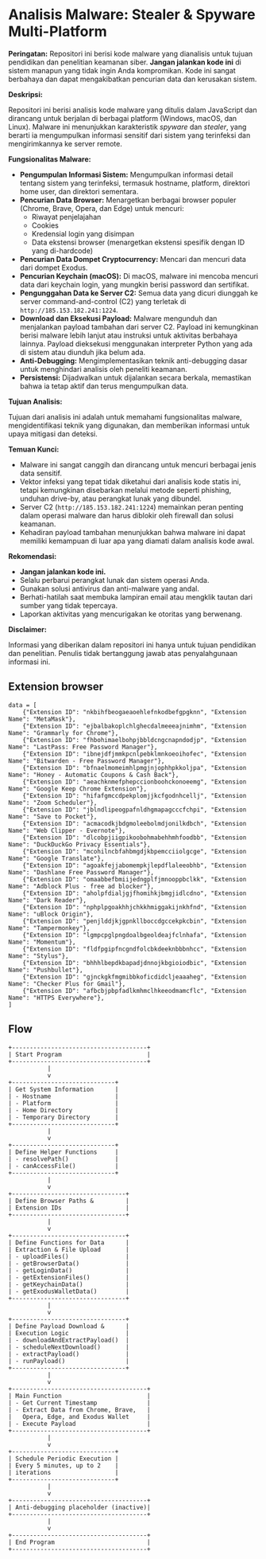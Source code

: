 # Analisis Malware: Stealer & Spyware Multi-Platform

**Peringatan:** Repositori ini berisi kode malware yang dianalisis untuk tujuan pendidikan dan penelitian keamanan siber.  **Jangan jalankan kode ini** di sistem manapun yang tidak ingin Anda kompromikan.  Kode ini sangat berbahaya dan dapat mengakibatkan pencurian data dan kerusakan sistem.

**Deskripsi:**

Repositori ini berisi analisis kode malware yang ditulis dalam JavaScript dan dirancang untuk berjalan di berbagai platform (Windows, macOS, dan Linux). Malware ini menunjukkan karakteristik *spyware* dan *stealer*, yang berarti ia mengumpulkan informasi sensitif dari sistem yang terinfeksi dan mengirimkannya ke server remote.

**Fungsionalitas Malware:**

* **Pengumpulan Informasi Sistem:** Mengumpulkan informasi detail tentang sistem yang terinfeksi, termasuk hostname, platform, direktori home user, dan direktori sementara.
* **Pencurian Data Browser:** Menargetkan berbagai browser populer (Chrome, Brave, Opera, dan Edge) untuk mencuri:
    * Riwayat penjelajahan
    * Cookies
    * Kredensial login yang disimpan
    * Data ekstensi browser (menargetkan ekstensi spesifik dengan ID yang di-hardcode)
* **Pencurian Data Dompet Cryptocurrency:** Mencari dan mencuri data dari dompet Exodus.
* **Pencurian Keychain (macOS):** Di macOS, malware ini mencoba mencuri data dari keychain login, yang mungkin berisi password dan sertifikat.
* **Pengunggahan Data ke Server C2:** Semua data yang dicuri diunggah ke server command-and-control (C2) yang terletak di `http://185.153.182.241:1224`.
* **Download dan Eksekusi Payload:** Malware mengunduh dan menjalankan payload tambahan dari server C2. Payload ini kemungkinan berisi malware lebih lanjut atau instruksi untuk aktivitas berbahaya lainnya.  Payload dieksekusi menggunakan interpreter Python yang ada di sistem atau diunduh jika belum ada.
* **Anti-Debugging:** Mengimplementasikan teknik anti-debugging dasar untuk menghindari analisis oleh peneliti keamanan.
* **Persistensi:** Dijadwalkan untuk dijalankan secara berkala, memastikan bahwa ia tetap aktif dan terus mengumpulkan data.

**Tujuan Analisis:**

Tujuan dari analisis ini adalah untuk memahami fungsionalitas malware, mengidentifikasi teknik yang digunakan, dan memberikan informasi untuk upaya mitigasi dan deteksi.

**Temuan Kunci:**

* Malware ini sangat canggih dan dirancang untuk mencuri berbagai jenis data sensitif.
* Vektor infeksi yang tepat tidak diketahui dari analisis kode statis ini, tetapi kemungkinan disebarkan melalui metode seperti phishing, unduhan drive-by, atau perangkat lunak yang dibundel.
* Server C2 (`http://185.153.182.241:1224`) memainkan peran penting dalam operasi malware dan harus diblokir oleh firewall dan solusi keamanan.
* Kehadiran payload tambahan menunjukkan bahwa malware ini dapat memiliki kemampuan di luar apa yang diamati dalam analisis kode awal.

**Rekomendasi:**

* **Jangan jalankan kode ini.**
* Selalu perbarui perangkat lunak dan sistem operasi Anda.
* Gunakan solusi antivirus dan anti-malware yang andal.
* Berhati-hatilah saat membuka lampiran email atau mengklik tautan dari sumber yang tidak tepercaya.
* Laporkan aktivitas yang mencurigakan ke otoritas yang berwenang.


**Disclaimer:**

Informasi yang diberikan dalam repositori ini hanya untuk tujuan pendidikan dan penelitian.  Penulis tidak bertanggung jawab atas penyalahgunaan informasi ini.


## Extension browser
```
data = [
    {"Extension ID": "nkbihfbeogaeaoehlefnkodbefgpgknn", "Extension Name": "MetaMask"},
    {"Extension ID": "ejbalbakoplchlghecdalmeeeajnimhm", "Extension Name": "Grammarly for Chrome"},
    {"Extension ID": "fhbohimaelbohpjbbldcngcnapndodjp", "Extension Name": "LastPass: Free Password Manager"},
    {"Extension ID": "ibnejdfjmmkpcnlpebklmnkoeoihofec", "Extension Name": "Bitwarden - Free Password Manager"},
    {"Extension ID": "bfnaelmomeimhlpmgjnjophhpkkoljpa", "Extension Name": "Honey - Automatic Coupons & Cash Back"},
    {"Extension ID": "aeachknmefphepccionboohckonoeemg", "Extension Name": "Google Keep Chrome Extension"},
    {"Extension ID": "hifafgmccdpekplomjjkcfgodnhcellj", "Extension Name": "Zoom Scheduler"},
    {"Extension ID": "jblndlipeogpafnldhgmapagcccfchpi", "Extension Name": "Save to Pocket"},
    {"Extension ID": "acmacodkjbdgmoleebolmdjonilkdbch", "Extension Name": "Web Clipper - Evernote"},
    {"Extension ID": "dlcobpjiigpikoobohmabehhmhfoodbb", "Extension Name": "DuckDuckGo Privacy Essentials"},
    {"Extension ID": "mcohilncbfahbmgdjkbpemcciiolgcge", "Extension Name": "Google Translate"},
    {"Extension ID": "agoakfejjabomempkjlepdflaleeobhb", "Extension Name": "Dashlane Free Password Manager"},
    {"Extension ID": "omaabbefbmiijedngplfjmnooppbclkk", "Extension Name": "Adblock Plus - free ad blocker"},
    {"Extension ID": "aholpfdialjgjfhomihkjbmgjidlcdno", "Extension Name": "Dark Reader"},
    {"Extension ID": "nphplpgoakhhjchkkhmiggakijnkhfnd", "Extension Name": "uBlock Origin"},
    {"Extension ID": "penjlddjkjgpnkllboccdgccekpkcbin", "Extension Name": "Tampermonkey"},
    {"Extension ID": "lgmpcpglpngdoalbgeoldeajfclnhafa", "Extension Name": "Momentum"},
    {"Extension ID": "fldfpgipfncgndfolcbkdeeknbbbnhcc", "Extension Name": "Stylus"},
    {"Extension ID": "bhhhlbepdkbapadjdnnojkbgioiodbic", "Extension Name": "Pushbullet"},
    {"Extension ID": "gjnckgkfmgmibbkoficdidcljeaaaheg", "Extension Name": "Checker Plus for Gmail"},
    {"Extension ID": "afbcbjpbpfadlkmhmclhkeeodmamcflc", "Extension Name": "HTTPS Everywhere"},
]
```


## Flow
```
+--------------------------------------+
| Start Program                        |
+--------------------------------------+
           |
           v
+-----------------------------+
| Get System Information      |
| - Hostname                  |
| - Platform                  |
| - Home Directory            |
| - Temporary Directory       |
+-----------------------------+
           |
           v
+-----------------------------+
| Define Helper Functions     |
| - resolvePath()             |
| - canAccessFile()           |
+-----------------------------+
           |
           v
+--------------------------------+
| Define Browser Paths &         |
| Extension IDs                  |
+--------------------------------+
           |
           v
+--------------------------------+
| Define Functions for Data      |
| Extraction & File Upload       |
| - uploadFiles()                |
| - getBrowserData()             |
| - getLoginData()               |
| - getExtensionFiles()          |
| - getKeychainData()            |
| - getExodusWalletData()        |
+--------------------------------+
           |
           v
+--------------------------------+
| Define Payload Download &      |
| Execution Logic                |
| - downloadAndExtractPayload()  |
| - scheduleNextDownload()       |
| - extractPayload()             |
| - runPayload()                 |
+--------------------------------+
           |
           v
+--------------------------------------+
| Main Function                        |
| - Get Current Timestamp              |
| - Extract Data from Chrome, Brave,   |
|   Opera, Edge, and Exodus Wallet     |
| - Execute Payload                    |
+--------------------------------------+
           |
           v
+-----------------------------+
| Schedule Periodic Execution |
| Every 5 minutes, up to 2    |
| iterations                  |
+-----------------------------+
           |
           v
+--------------------------------------+
| Anti-debugging placeholder (inactive)|
+--------------------------------------+
           |
           v
+--------------------------------------+
| End Program                          |
+--------------------------------------+

```

